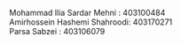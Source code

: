 Mohammad Ilia Sardar Mehni : 403100484 <br>
Amirhossein Hashemi Shahroodi: 403170271 <br>
Parsa Sabzei : 403106079